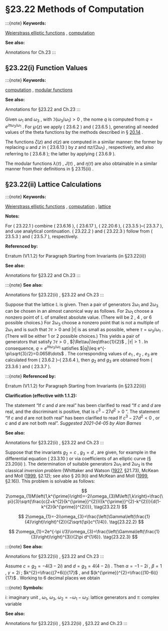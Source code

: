 # §23.22 Methods of Computation

:::{note}
**Keywords:**

[Weierstrass elliptic functions](http://dlmf.nist.gov/search/search?q=Weierstrass%20elliptic%20functions) , [computation](http://dlmf.nist.gov/search/search?q=computation)

**See also:**

Annotations for Ch.23
:::


## §23.22(i) Function Values

:::{note}
**Keywords:**

[computation](http://dlmf.nist.gov/search/search?q=computation) , [modular functions](http://dlmf.nist.gov/search/search?q=modular%20functions)

**See also:**

Annotations for §23.22 and Ch.23
:::

Given $\omega_{1}$ and $\omega_{3}$ , with $\Im\left(\omega_{3}/\omega_{1}\right)>0$ , the nome $q$ is computed from $q=e^{i\pi\omega_{3}/\omega_{1}}$ . For $\wp\left(z\right)$ we apply ( 23.6.2 ) and ( 23.6.5 ), generating all needed values of the theta functions by the methods described in § [20.14](./20.14.md "§20.14 Methods of Computation ‣ Computation ‣ Chapter 20 Theta Functions") .

The functions $\zeta\left(z\right)$ and $\sigma\left(z\right)$ are computed in a similar manner: the former by replacing $u$ and $z$ in ( 23.6.13 ) by $z$ and $\pi z/(2\omega_{1})$ , respectively, and also referring to ( 23.6.8 ); the latter by applying ( 23.6.9 ).

The modular functions $\lambda\left(\tau\right)$ , $J\left(\tau\right)$ , and $\eta\left(\tau\right)$ are also obtainable in a similar manner from their definitions in § 23.15(ii) .


## §23.22(ii) Lattice Calculations

:::{note}
**Keywords:**

[Weierstrass elliptic functions](http://dlmf.nist.gov/search/search?q=Weierstrass%20elliptic%20functions) , [computation](http://dlmf.nist.gov/search/search?q=computation) , [lattice](http://dlmf.nist.gov/search/search?q=lattice)

**Notes:**

For ( 23.22.1 ) combine ( 23.6.16 ), ( 23.6.17 ), ( 22.20.6 ), ( 23.3.5 )–( 23.3.7 ), and use analytical continuation. ( 23.22.2 ) and ( 23.22.3 ) follow from ( 23.5.3 ) and ( 23.5.7 ), respectively.

**Referenced by:**

Erratum (V1.1.2) for Paragraph Starting from Invariants (in §23.22(ii))

**See also:**

Annotations for §23.22 and Ch.23
:::

:::{note}
**See also:**

Annotations for §23.22(ii) , §23.22 and Ch.23
:::

Suppose that the lattice $\mathbb{L}$ is given. Then a pair of generators $2\omega_{1}$ and $2\omega_{3}$ can be chosen in an almost canonical way as follows. For $2\omega_{1}$ choose a nonzero point of $\mathbb{L}$ of smallest absolute value. (There will be $2$ , $4$ , or $6$ possible choices.) For $2\omega_{3}$ choose a nonzero point that is not a multiple of $2\omega_{1}$ and is such that $\Im\tau>0$ and $|\tau|$ is as small as possible, where $\tau=\omega_{3}/\omega_{1}$ . (There will be either $1$ or $2$ possible choices.) This yields a pair of generators that satisfy $\Im\tau>0$ , $|\Re\tau|\leq\tfrac{1}{2}$ , $|\tau|>1$ . In consequence, $q=e^{i\pi\omega_{3}/\omega_{1}}$ satisfies $|q|\leq e^{-\pi\sqrt{3}/2}=0.0658\dots$ . The corresponding values of $e_{1}$ , $e_{2}$ , $e_{3}$ are calculated from ( 23.6.2 )–( 23.6.4 ), then $g_{2}$ and $g_{3}$ are obtained from ( 23.3.6 ) and ( 23.3.7 ).

:::{note}
**Referenced by:**

Erratum (V1.1.2) for Paragraph Starting from Invariants (in §23.22(ii))

**Clarification (effective with 1.1.2):**

The statement “If $c$ and $d$ are real” has been clarified to read “If $c$ and $d$ are real, and the discriminant is positive, that is $c^{3}-27d^{2}>0$ ”. The statement “If $c$ and $d$ are not both real” has been clarified to read If $c^{3}-27d^{2}<0$ , or $c$ and $d$ are not both real”. *Suggested 2021-04-05 by Alan Barnes*

**See also:**

Annotations for §23.22(ii) , §23.22 and Ch.23
:::

Suppose that the invariants $g_{2}=c$ , $g_{3}=d$ , are given, for example in the differential equation ( 23.3.10 ) or via coefficients of an elliptic curve (§ 23.20(ii) ). The determination of suitable generators $2\omega_{1}$ and $2\omega_{3}$ is the classical *inversion problem* (Whittaker and Watson ([1927](./bib/W.html#bib2404 "A Course of Modern Analysis"), §21.73), McKean and Moll ([1999](./bib/M.html#bib1582 "Elliptic Curves"), §2.12); see also § 20.9(i) and McKean and Moll ([1999](./bib/M.html#bib1582 "Elliptic Curves"), §2.16)). This problem is solvable as follows:


<a id="E1"></a>
$$
2\omega_{1}M\left(1,k^{\prime}\right)=-2i\omega_{3}M\left(1,k\right)=\frac{\pi}{3}\sqrt{\frac{c(2+k^{2}{k^{\prime}}^{2})({k^{\prime}}^{2}-k^{2})}{d(1-k^{2}{k^{\prime}}^{2})}}, \tag{23.22.1}
$$


<a id="E2"></a>
$$
2\omega_{1}=-2i\omega_{3}=\frac{\left(\Gamma\left(\frac{1}{4}\right)\right)^{2}}{2\sqrt{\pi}c^{1/4}}. \tag{23.22.2}
$$


<a id="E3"></a>
$$
2\omega_{1}=2e^{-\pi i/3}\omega_{3}=\frac{\left(\Gamma\left(\frac{1}{3}\right)\right)^{3}}{2\pi d^{1/6}}. \tag{23.22.3}
$$

:::{note}
**See also:**

Annotations for §23.22(ii) , §23.22 and Ch.23
:::

Assume $c=g_{2}=-4(3-2i)$ and $d=g_{3}=4(4-2i)$ . Then $\alpha=-1-2i$ , $\beta=1$ , $\gamma=2i$ ; $k^{2}=\ifrac{(7+6i)}{17}$ , and ${k^{\prime}}^{2}=\ifrac{(10-6i)}{17}$ . Working to 6 decimal places we obtain

:::{note}
**Symbols:**

$\mathrm{i}$: imaginary unit , $\omega_{1}$, $\omega_{3}$, $\omega_{2}=-\omega_{1}-\omega_{3}$: lattice generators and $\tau$: complex variable

**See also:**

Annotations for §23.22(ii) , §23.22(ii) , §23.22 and Ch.23
:::
